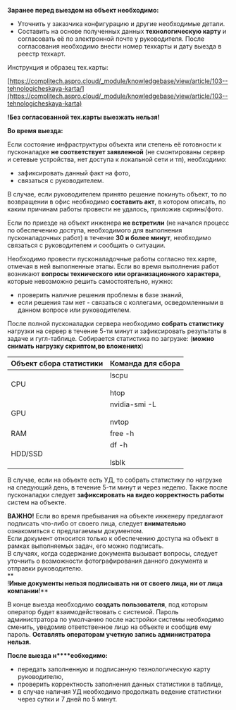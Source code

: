 **Заранее перед выездом на объект необходимо:**

- Уточнить у заказчика конфигурацию и другие необходимые детали.
- Составить на основе полученных данных **технологическую карту** и согласовать её по электронной почте у руководителя. После согласования необходимо внести номер техкарты и дату выезда в реестр техкарт.

Инструкция и образец тех.карты:

[https://complitech.aspro.cloud/_module/knowledgebase/view/article/103--tehnologicheskaya-karta/](https://complitech.aspro.cloud/_module/knowledgebase/view/article/103--tehnologicheskaya-karta)

**!**Без согласованной тех.карты выезжать нельзя**!**  
  

**Во время выезда:**

Если состояние инфраструктуры объекта или степень её готовности к пусконаладке **не соответствует заявленной** (не смонтированы сервер и сетевые устройства, нет доступа к локальной сети и тп), необходимо:

- зафиксировать данный факт на фото,
- связаться с руководителем.

В случае, если руководителем принято решение покинуть объект, то по возвращении в офис необходимо **составить акт**, в котором описать, по каким причинам работы провести не удалось, приложив скрины/фото.

Если по приезде на объект инженера **не встретили** (не начался процесс по обеспечению доступа, необходимого для выполнения пусконаладочных работ) в течение **30 и более минут**, необходимо связаться с руководителем и сообщить о ситуации.

Необходимо провести пусконаладочные работы согласно тех.карте, отмечая в ней выполненные этапы. Если во время выполнения работ возникают **вопросы технического или организационного характера**, которые невозможно решить самостоятельно, нужно:

- проверить наличие решения проблемы в базе знаний, 
- если решения там нет - связаться с коллегами, осведомленными в данном вопросе или руководителем.

После полной пусконаладки сервера необходимо **собрать статистику** нагрузки на сервер в течение 5-ти минут и зафиксировать результаты в задаче и гугл-таблице. Собирается статистика по загрузке: (**можно снимать нагрузку скриптом,во вложениях**)  

| **Объект сбора статистики** | **Команда для сбора**      |
| --------------------------- | -------------------------- |
| CPU                         | lscpu<br><br>htop          |
| GPU                         | nvidia-smi -L<br><br>nvtop |
| RAM                         | free -h                    |
| HDD/SSD                     | df -h<br><br>lsblk         |

В случае, если на объекте есть УД, то собрать статистику по нагрузке на следующий день, в течение 5-ти минут и через неделю. Также после пусконаладки следует **зафиксировать на видео корректность работы** систем на объекте.

**ВАЖНО!** Если во время пребывания на объекте инженеру предлагают подписать что-либо от своего лица, следует **внимательно** ознакомиться с предлагаемым документом.  
Если документ относится только к обеспечению доступа на объект в рамках выполняемых задач, его можно подписать.   
В случаях, когда содержание документа вызывает вопросы, следует уточнить о возможности фотографирования данного документа и отправки руководителю.  
**  
!**Иные документы **нельзя** подписывать ни от своего лица, ни от лица компании**!**  

В конце выезда необходимо **создать пользователя**, под которым оператор будет взаимодействовать с системой. Пароль администратора по умолчанию после настройки системы необходимо сменить, уведомив ответственное лицо на объекте и сообщив ему пароль. **Оставлять операторам учетную запись администратора нельзя.**  

**После выезда н****еобходимо:**

- передать заполненную и подписанную технологическую карту руководителю,
- проверить корректность заполнения данных статистики в таблице, 
- в случае наличия УД необходимо продолжать ведение статистики через сутки и 7 дней по 5 минут.